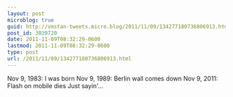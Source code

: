 ```yaml
---
layout: post
microblog: true
guid: http://vmstan-tweets.micro.blog/2011/11/09/134277180736806913.html
post_id: 3039720
date: 2011-11-09T08:32:29-0600
lastmod: 2011-11-09T08:32:29-0600
type: post
url: /2011/11/09/134277180736806913.html
---
```

Nov 9, 1983: I was born
Nov 9, 1989: Berlin wall comes down
Nov 9, 2011: Flash on mobile dies
Just sayin'...

